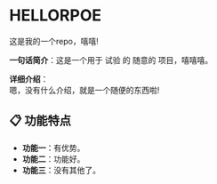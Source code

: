# HELLORPOE
这是我的一个repo，嘻嘻!

**一句话简介**：这是一个用于  试验 的 随意的 项目，嘻嘻嘻。

**详细介绍**：  
嗯，没有什么介绍，就是一个随便的东西啦!

## 📋 功能特点

- **功能一**：有优势。
- **功能二**：功能好。
- **功能三**：没有其他了。
